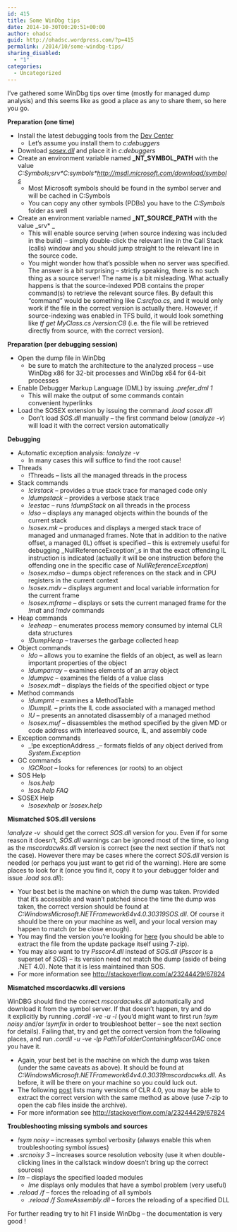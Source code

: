 ```yaml
---
id: 415
title: Some WinDbg tips
date: 2014-10-30T00:20:51+00:00
author: ohadsc
guid: http://ohadsc.wordpress.com/?p=415
permalink: /2014/10/some-windbg-tips/
sharing_disabled:
  - "1"
categories:
  - Uncategorized
---
```

I&#8217;ve gathered some WinDbg tips over time (mostly for managed dump analysis) and this seems like as good a place as any to share them, so here you go.

**Preparation (one time)**

  * Install the latest debugging tools from the [Dev Center](http://msdn.microsoft.com/en-us/windows/hardware/hh852365.aspx) 
      * Let’s assume you install them to _c:debuggers_
  * Download [_sosex.dll_](http://www.stevestechspot.com/default.aspx) and place it in _c:debuggers_
  * Create an environment variable named **\_NT\_SYMBOL_PATH** with the value _C:Symbols;srv\*C:symbols\*http://msdl.microsoft.com/download/symbols_ 
      * Most Microsoft symbols should be found in the symbol server and will be cached in C:Symbols
      * You can copy any other symbols (PDBs) you have to the _C:Symbols_ folder as well
  * Create an environment variable named **\_NT\_SOURCE_PATH** with the value _srv* _ 
      * This will enable source serving (when source indexing was included in the build) &#8211; simply double-click the relevant line in the Call Stack (calls) window and you should jump straight to the relevant line in the source code.
      * You might wonder how that&#8217;s possible when no server was specified. The answer is a bit surprising &#8211; strictly speaking, there is no such thing as a source server! The name is a bit misleading. What actually happens is that the source-indexed PDB contains the proper command(s) to retrieve the relevant source files. By default this &#8220;command&#8221; would be something like _C:srcfoo.cs,_ and it would only work if the file in the correct version is actually there. However, if source-indexing was enabled in TFS build, it would look something like _tf get MyClass.cs /version:C8_ (i.e. the file will be retrieved directly from source, with the correct version).

**Preparation (per debugging session)**

  * Open the dump file in WinDbg 
      * be sure to match the architecture to the analyzed process &#8211; use WinDbg x86 for 32-bit processes and WinDbg x64 for 64-bit processes
  * Enable Debugger Markup Language (DML) by issuing _.prefer_dml 1_ 
      * This will make the output of some commands contain convenient hyperlinks
  * Load the SOSEX extension by issuing the command _.load sosex.dll_ 
      * Don&#8217;t load _SOS.dll_ manually &#8211; the first command below (_analyze -v_) will load it with the correct version automatically

**Debugging**

  * Automatic exception analysis: _!analyze -v_ 
      * In many cases this will suffice to find the root cause!
  * Threads 
      * !Threads &#8211; lists all the managed threads in the process
  * Stack commands 
      * _!clrstack_ &#8211; provides a true stack trace for managed code only
      * _!dumpstack_ &#8211; provides a verbose stack trace
      * _!eestac_ &#8211; runs _!dumpStack_ on all threads in the process
      * _!dso_ &#8211; displays any managed objects within the bounds of the current stack
      * _!sosex.mk_ &#8211; produces and displays a merged stack trace of managed and unmanaged frames. Note that in addition to the native offset, a managed (IL) offset is specified &#8211; this is extremely useful for debugging _NullReferenceException&#8217;_s in that the exact offending IL instruction is indicated (actually it will be one instruction before the offending one in the specific case of _NullReferenceException_)
      * _!sosex.mdso_ &#8211; dumps object references on the stack and in CPU registers in the current context
      * _!sosex.mdv_ &#8211; displays argument and local variable information for the current frame
      * _!sosex.mframe_ &#8211; displays or sets the current managed frame for the _!mdt_ and _!mdv_ commands
  * Heap commands 
      * _!eeheap_ &#8211; enumerates process memory consumed by internal CLR data structures
      * _!DumpHeap_ &#8211; traverses the garbage collected heap
  * Object commands 
      * _!do_ &#8211; allows you to examine the fields of an object, as well as learn important properties of the object
      * _!dumparray_ &#8211; examines elements of an array object
      * _!dumpvc_ &#8211; examines the fields of a value class
      * _!sosex.mdt_ &#8211; displays the fields of the specified object or type
  * Method commands 
      * _!dumpmt_ &#8211; examines a MethodTable
      * _!DumpIL_ &#8211; prints the IL code associated with a managed method
      * _!U_ &#8211; presents an annotated disassembly of a managed method
      * _!sosex.muf_ &#8211; disassembles the method specified by the given MD or code address with interleaved source, IL, and assembly code
  * Exception commands 
      * _!pe exceptionAddress _&#8211; formats fields of any object derived from _System.Exception_
  * GC commands 
      * _!GCRoot_ &#8211; looks for references (or roots) to an object
  * SOS Help 
      * _!sos.help_
      * _!sos.help FAQ_
  * SOSEX Help 
      * _!sosexhelp_ or _!sosex.help_

**Mismatched SOS.dll versions**

_!analyze -v_  should get the correct _SOS.dll_ version for you. Even if for some reason it doesn’t, _SOS.dll_ warnings can be ignored most of the time, so long as the _mscordacwks.dll_ version is correct (see the next section if that&#8217;s not the case). However there may be cases where the correct _SOS.dll_ version is needed (or perhaps you just want to get rid of the warning). Here are some places to look for it (once you find it, copy it to your debugger folder and issue _.load sos.dll_):

  * Your best bet is the machine on which the dump was taken. Provided that it&#8217;s accessible and wasn&#8217;t patched since the time the dump was taken, the correct version should be found at _C:WindowsMicrosoft.NETFramework64v4.0.30319SOS.dll_. Of course it should be there on your machine as well, and your local version may happen to match (or be close enough).
  * You may find the version you&#8217;re looking for [here](http://www.mskbfiles.com/sos.dll.php) (you should be able to extract the file from the update package itself using 7-zip).
  * You may also want to try _Psscor4.dll_ instead of _SOS.dll_ (_Psscor_ is a superset of _SOS_) &#8211; its version need not match the dump (aside of being .NET 4.0). Note that it is less maintained than SOS.
  * For more information see <http://stackoverflow.com/a/23244429/67824>

**Mismatched mscordacwks.dll versions**

WinDBG should find the correct _mscordacwks.dll_ automatically and download it from the symbol server. If that doesn&#8217;t happen, try and do it explicitly by running _.cordll -ve -u -l_ (you&#8217;d might want to first run _!sym noisy_ and/or _!symfix_ in order to troubleshoot better &#8211; see the next section for details). Failing that, try and get the correct version from the following places, and run _.cordll -u -ve -lp PathToFolderContainingMscorDAC_ once you have it.

  * Again, your best bet is the machine on which the dump was taken (under the same caveats as above). It should be found at _C:WindowsMicrosoft.NETFramework64v4.0.30319mscordacwks.dll._ As before, it will be there on your machine so you could luck out.
  * The following [post](http://blogs.msdn.com/b/dougste/archive/2011/09/30/version-history-of-the-clr-4-0.aspx) lists many versions of CLR 4.0, you may be able to extract the correct version with the same method as above (use 7-zip to open the cab files inside the archive).
  * For more information see <http://stackoverflow.com/a/23244429/67824>

**Troubleshooting missing symbols and sources**

  * _!sym noisy_ &#8211; increases symbol verbosity (always enable this when troubleshooting symbol issues)
  * _.srcnoisy 3_ &#8211; increases source resolution vebosity (use it when double-clicking lines in the callstack window doesn&#8217;t bring up the correct sources)
  * _lm_ &#8211; displays the specified loaded modules 
      * _lme_ displays only modules that have a symbol problem (very useful)
  * _.reload /f_ &#8211; forces the reloading of all symbols 
      * _.reload /f SomeAssembly.dll_ &#8211; forces the reloading of a specified DLL

For further reading try to hit F1 inside WinDbg &#8211; the documentation is very good !